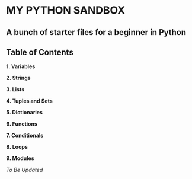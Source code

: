 # MY PYTHON SANDBOX

## A bunch of starter files for a beginner in Python 

## Table of Contents

**1.    Variables**

**2.    Strings**

**3.    Lists**

**4.    Tuples and Sets**

**5.    Dictionaries**

**6.    Functions**

**7.    Conditionals**

**8.    Loops**

**9.    Modules**










*To Be Updated*